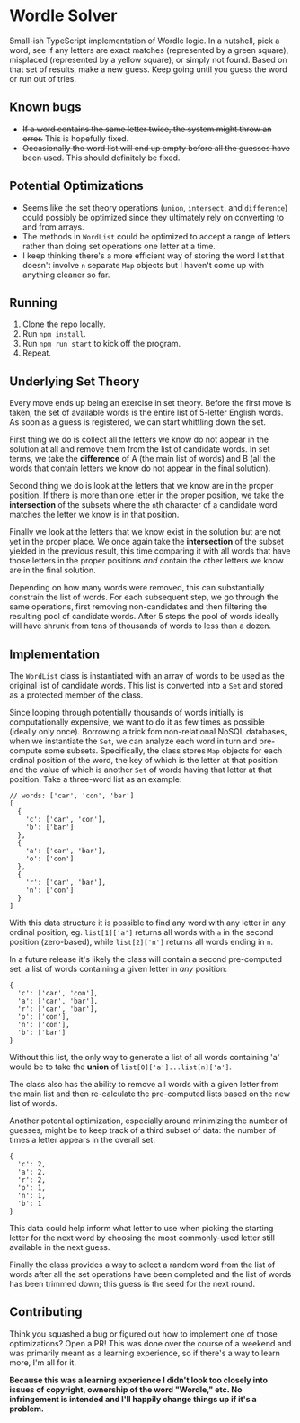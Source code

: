 # Wordle Solver
Small-ish TypeScript implementation of Wordle logic. In a nutshell, pick a word, see if any letters are exact matches (represented by a green square), misplaced (represented by a yellow square), or simply not found. Based on that set of results, make a new guess. Keep going until you guess the word or run out of tries.

## Known bugs
* ~~If a word contains the same letter twice, the system might throw an error.~~ This is hopefully fixed.
* ~~Occasionally the word list will end up empty before all the guesses have been used.~~ This should definitely be fixed.

## Potential Optimizations
* Seems like the set theory operations (`union`, `intersect`, and `difference`) could possibly be optimized since they ultimately rely on converting to and from arrays.
* The methods in `WordList` could be optimized to accept a range of letters rather than doing set operations one letter at a time.
* I keep thinking there's a more efficient way of storing the word list that doesn't involve `n` separate `Map` objects but I haven't come up with anything cleaner so far.

## Running
1. Clone the repo locally.
1. Run `npm install`.
1. Run `npm run start` to kick off the program.
1. Repeat.

## Underlying Set Theory
Every move ends up being an exercise in set theory. Before the first move is taken, the set of available words is the entire list of 5-letter English words. As soon as a guess is registered, we can start whittling down the set.

First thing we do is collect all the letters we know do not appear in the solution at all and remove them from the list of candidate words. In set terms, we take the **difference** of A (the main list of words) and B (all the words that contain letters we know do not appear in the final solution).

Second thing we do is look at the letters that we know are in the proper position. If there is more than one letter in the proper position, we take the **intersection** of the subsets where the `n`th character of a candidate word matches the letter we know is in that position.

Finally we look at the letters that we know exist in the solution but are not yet in the proper place. We once again take the **intersection** of the subset yielded in the previous result, this time comparing it with all words that have those letters in the proper positions _and_ contain the other letters we know are in the final solution.

Depending on how many words were removed, this can substantially constrain the list of words. For each subsequent step, we go through the same operations, first removing non-candidates and then filtering the resulting pool of candidate words. After 5 steps the pool of words ideally will have shrunk from tens of thousands of words to less than a dozen.

## Implementation
The `WordList` class is instantiated with an array of words to be used as the original list of candidate words. This list is converted into a `Set` and stored as a protected member of the class.

Since looping through potentially thousands of words initially is computationally expensive, we want to do it as few times as possible (ideally only once). Borrowing a trick fom non-relational NoSQL databases, when we instantiate the `Set`, we can analyze each word in turn and pre-compute some subsets. Specifically, the class stores `Map` objects for each ordinal position of the word, the key of which is the letter at that position and the value of which is another `Set` of words having that letter at that position. Take a three-word list as an example:

```
// words: ['car', 'con', 'bar']
[
  {
    'c': ['car', 'con'],
    'b': ['bar']
  },
  {
    'a': ['car', 'bar'],
    'o': ['con']
  },
  {
    'r': ['car', 'bar'],
    'n': ['con']
  }
]
```

With this data structure it is possible to find any word with any letter in any ordinal position, eg. `list[1]['a']` returns all words with `a` in the second position (zero-based), while `list[2]['n']` returns all words ending in `n`.

In a future release it's likely the class will contain a second pre-computed set: a list of words containing a given letter in _any_ position:
```
{
  'c': ['car', 'con'],
  'a': ['car', 'bar'],
  'r': ['car', 'bar'],
  'o': ['con'],
  'n': ['con'],
  'b': ['bar']
}
```

Without this list, the only way to generate a list of all words containing 'a' would be to take the **union** of `list[0]['a']...list[n]['a']`.

The class also has the ability to remove all words with a given letter from the main list and then re-calculate the pre-computed lists based on the new list of words.

Another potential optimization, especially around minimizing the number of guesses, might be to keep track of a third subset of data: the number of times a letter appears in the overall set:
```
{
  'c': 2,
  'a': 2,
  'r': 2,
  'o': 1,
  'n': 1,
  'b': 1
}
```

This data could help inform what letter to use when picking the starting letter for the next word by choosing the most commonly-used letter still available in the next guess.

Finally the class provides a way to select a random word from the list of words after all the set operations have been completed and the list of words has been trimmed down; this guess is the seed for the next round.

## Contributing
Think you squashed a bug or figured out how to implement one of those optimizations? Open a PR! This was done over the course of a weekend and was primarily meant as a learning experience, so if there's a way to learn more, I'm all for it.

**Because this was a learning experience I didn't look too closely into issues of copyright, ownership of the word "Wordle," etc. No infringement is intended and I'll happily change things up if it's a problem.**
